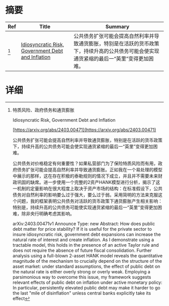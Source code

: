 # 摘要

| Ref | Title | Summary |
| --- | --- | --- |
| [^1] | [Idiosyncratic Risk, Government Debt and Inflation](https://arxiv.org/abs/2403.00471) | 公共债务扩张可能会提高自然利率并导致通货膨胀，特别是在活跃的货币政策下，持续升高的公共债务可能会使实现通货紧缩的最后一“英里”变得更加困难。 |

# 详细

[^1]: 特质风险、政府债务和通货膨胀

    Idiosyncratic Risk, Government Debt and Inflation

    [https://arxiv.org/abs/2403.00471](https://arxiv.org/abs/2403.00471)

    公共债务扩张可能会提高自然利率并导致通货膨胀，特别是在活跃的货币政策下，持续升高的公共债务可能会使实现通货紧缩的最后一“英里”变得更加困难。

    

    公共债务对价格稳定有何重要性？如果私营部门为了保险特质风险而有用，政府债务扩张可能会提高自然利率并导致通货膨胀。正如我在一个易处理的模型中展示的那样，这在存在积极的泰勒规则的情况下成立，并且并不需要未来财政巩固的缺席。进一步使用一个完整的2资产HANK模型进行分析，揭示了这一机制的定量影响在很大程度上取决于资产市场的结构：在标准假设下，公共债务对自然利率的影响要么过于强大，要么过于弱。采用简明的方法来克服这个问题，我的框架表明公共债务对活跃的货币政策下通货膨胀产生相关影响：特别是，持续升高的公共债务可能使实现通货紧缩的最后一“英里”变得更加困难，除非央行明确考虑其影响。

    arXiv:2403.00471v1 Announce Type: new  Abstract: How does public debt matter for price stability? If it is useful for the private sector to insure idiosyncratic risk, government debt expansions can increase the natural rate of interest and create inflation. As I demonstrate using a tractable model, this holds in the presence of an active Taylor rule and does not require the absence of future fiscal consolidation. Further analysis using a full-blown 2-asset HANK model reveals the quantitative magnitude of the mechanism to crucially depend on the structure of the asset market: under standard assumptions, the effect of public debt on the natural rate is either overly strong or overly weak. Employing a parsimonious way to overcome this issue, my framework suggests relevant effects of public debt on inflation under active monetary policy: In particular, persistently elevated public debt may make it harder to go the last "mile of disinflation" unless central banks explicitly take its effect 
    

